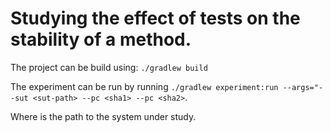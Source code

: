 # Studying the effect of tests on the stability of a method.

The project can be build using:
`./gradlew build`

The experiment can be run by running `./gradlew experiment:run --args="--sut <sut-path> --pc <sha1> --pc <sha2>`.

Where *<sut-path>* is the path to the system under study.